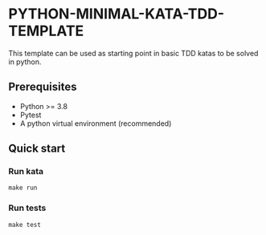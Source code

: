 # PYTHON-MINIMAL-KATA-TDD-TEMPLATE

This template can be used as starting point in basic TDD katas to be solved in python.

## Prerequisites
- Python >= 3.8
- Pytest
- A python virtual environment (recommended)

## Quick start

### Run kata
`make run`

### Run tests
`make test`